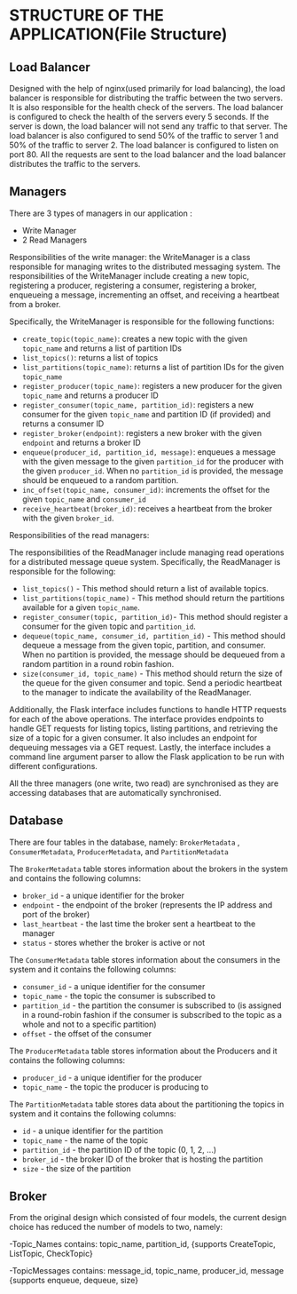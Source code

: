 # STRUCTURE OF THE APPLICATION(File Structure)

## Load Balancer 
Designed with the help of nginx(used primarily for load balancing), the load balancer is responsible for distributing the traffic between the two servers. It is also responsible for the health check of the servers. The load balancer is configured to check the health of the servers every 5 seconds. If the server is down, the load balancer will not send any traffic to that server. The load balancer is also configured to send 50% of the traffic to server 1 and 50% of the traffic to server 2. The load balancer is configured to listen on port 80. 
All the requests are sent to the load balancer and the load balancer distributes the traffic to the servers.

## Managers
There are 3 types of managers in our application :
- Write Manager 
- 2 Read Managers 

Responsibilities of the write manager: 
the WriteManager is a class responsible for managing writes to the distributed messaging system. The responsibilities of the WriteManager include creating a new topic, registering a producer, registering a consumer, registering a broker, enqueueing a message, incrementing an offset, and receiving a heartbeat from a broker.

Specifically, the WriteManager is responsible for the following functions:

- `create_topic(topic_name)`: creates a new topic with the given `topic_name` and returns a list of partition IDs
- `list_topics()`: returns a list of topics
- `list_partitions(topic_name)`: returns a list of partition IDs for the given `topic_name`
- `register_producer(topic_name)`: registers a new producer for the given `topic_name` and returns a producer ID
- `register_consumer(topic_name, partition_id)`: registers a new consumer for the given `topic_name` and partition ID (if provided) and returns a consumer ID
- `register_broker(endpoint)`: registers a new broker with the given `endpoint` and returns a broker ID
- `enqueue(producer_id, partition_id, message)`: enqueues a message with the given message to the given `partition_id` for the producer with the given `producer_id`. When no `partition_id` is provided, the message should be enqueued to a random partition.
- `inc_offset(topic_name, consumer_id)`: increments the offset for the given `topic_name` and `consumer_id`
- `receive_heartbeat(broker_id)`: receives a heartbeat from the broker with the given `broker_id`.

Responsibilities of the read managers:

The responsibilities of the ReadManager include managing read operations for a distributed message queue system. Specifically, the ReadManager is responsible for the following:

- `list_topics()` - This method should return a list of available topics.
- `list_partitions(topic_name)` - This method should return the partitions available for a given `topic_name`.
- `register_consumer(topic, partition_id)`- This method should register a consumer for the given topic and `partition_id`.
- `dequeue(topic_name, consumer_id, partition_id)` - This method should dequeue a message from the given topic, partition, and consumer. When no partition is provided, the message should be dequeued from a random partition in a round robin fashion.
- `size(consumer_id, topic_name)` - This method should return the size of the queue for the given consumer and topic.
Send a periodic heartbeat to the manager to indicate the availability of the ReadManager.

Additionally, the Flask interface includes functions to handle HTTP requests for each of the above operations. The interface provides endpoints to handle GET requests for listing topics, listing partitions, and retrieving the size of a topic for a given consumer. It also includes an endpoint for dequeuing messages via a GET request. Lastly, the interface includes a command line argument parser to allow the Flask application to be run with different configurations.

All the three managers (one write, two read) are synchronised as they are accessing databases that are automatically synchronised. 



## Database

There are four tables in the database, namely:
`BrokerMetadata` , `ConsumerMetadata`, `ProducerMetadata`, and `PartitionMetadata`

The `BrokerMetadata` table stores information about the brokers in the system and contains the following columns:
- `broker_id` - a unique identifier for the broker
- `endpoint` - the endpoint of the broker (represents the IP address and port of the broker)
- `last_heartbeat` - the last time the broker sent a heartbeat to the manager
- `status` - stores whether the broker is active or not 

The `ConsumerMetadata` table stores information about the consumers in the system and it contains the following columns:
- `consumer_id` - a unique identifier for the consumer
- `topic_name` - the topic the consumer is subscribed to
- `partition_id` - the partition the consumer is subscribed to (is assigned in a round-robin fashion if the consumer is subscribed to the topic as a whole and not to a specific partition)
- `offset` - the offset of the consumer

The `ProducerMetadata` table stores information about the Producers and it contains the following columns:
- `producer_id` - a unique identifier for the producer
- `topic_name` - the topic the producer is producing to

The `PartitionMetadata` table stores data about the partitioning the topics in system and it contains the following columns:
- `id` - a unique identifier for the partition
- `topic_name` - the name of the topic
- `partition_id` - the partition ID of the topic (0, 1, 2, ...)
- `broker_id` - the broker ID of the broker that is hosting the partition
- `size` - the size of the partition  

## Broker 
From the original design which consisted of four models, the current design choice has reduced the number of models to two, namely:

-Topic_Names
    contains: topic_name, partition_id, {supports CreateTopic, ListTopic, CheckTopic}

-TopicMessages
	contains: message_id, topic_name, producer_id, message {supports enqueue, dequeue, size}
